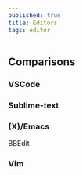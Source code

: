 ```yaml
---
published: true
title: Editors
tags: editor
---
```

## Comparisons

### VSCode

### Sublime-text

### (X)/Emacs

BBEdit

### Vim


